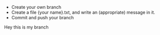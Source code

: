 - Create your own branch
- Create a file {your name}.txt, and write an (appropriate) message in it.
- Commit and push your branch

Hey this is my branch